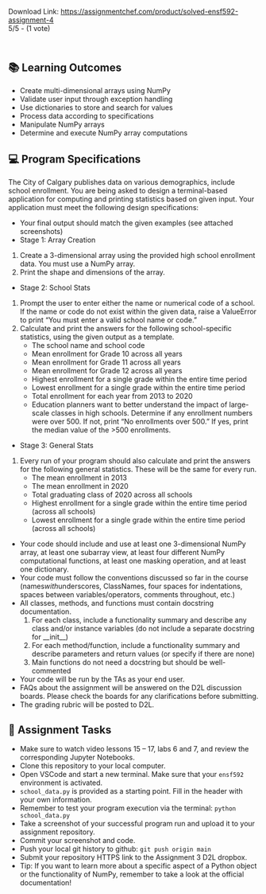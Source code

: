 Download Link: https://assignmentchef.com/product/solved-ensf592-assignment-4
<br>
5/5 - (1 vote)

<header></header>



 <main></main>



<h2 id="learningoutcomes">&#x1f4da; Learning Outcomes</h2>

<ul>

 <li>Create multi-dimensional arrays using NumPy</li>

 <li>Validate user input through exception handling</li>

 <li>Use dictionaries to store and search for values</li>

 <li>Process data according to specifications</li>

 <li>Manipulate NumPy arrays</li>

 <li>Determine and execute NumPy array computations</li>

</ul>

<h2 id="programspecifications">&#x1f4bb; Program Specifications</h2>

The City of Calgary publishes data on various demographics, include school enrollment. You are being asked to design a terminal-based application for computing and printing statistics based on given input. Your application must meet the following design specifications:

<ul>

 <li>Your final output should match the given examples (see attached screenshots)</li>

 <li>Stage 1: Array Creation</li>

</ul>

<ol>

 <li>Create a 3-dimensional array using the provided high school enrollment data. You must use a NumPy array.</li>

 <li>Print the shape and dimensions of the array.</li>

</ol>

<ul>

 <li>Stage 2: School Stats</li>

</ul>

<ol>

 <li>Prompt the user to enter either the name or numerical code of a school. If the name or code do not exist within the given data, raise a ValueError to print “You must enter a valid school name or code.”</li>

 <li>Calculate and print the answers for the following school-specific statistics, using the given output as a template.

  <ul>

   <li>The school name and school code</li>

   <li>Mean enrollment for Grade 10 across all years</li>

   <li>Mean enrollment for Grade 11 across all years</li>

   <li>Mean enrollment for Grade 12 across all years</li>

   <li>Highest enrollment for a single grade within the entire time period</li>

   <li>Lowest enrollment for a single grade within the entire time period</li>

   <li>Total enrollment for each year from 2013 to 2020</li>

   <li>Education planners want to better understand the impact of large-scale classes in high schools. Determine if any enrollment numbers were over 500. If not, print “No enrollments over 500.” If yes, print the median value of the &gt;500 enrollments.</li>

  </ul></li>

</ol>

<ul>

 <li>Stage 3: General Stats</li>

</ul>

<ol>

 <li>Every run of your program should also calculate and print the answers for the following general statistics. These will be the same for every run.

  <ul>

   <li>The mean enrollment in 2013</li>

   <li>The mean enrollment in 2020</li>

   <li>Total graduating class of 2020 across all schools</li>

   <li>Highest enrollment for a single grade within the entire time period (across all schools)</li>

   <li>Lowest enrollment for a single grade within the entire time period (across all schools)</li>

  </ul></li>

</ol>

<ul>

 <li>Your code should include and use at least one 3-dimensional NumPy array, at least one subarray view, at least four different NumPy computational functions, at least one masking operation, and at least one dictionary.</li>

 <li>Your code must follow the conventions discussed so far in the course (names<em>with</em>underscores, ClassNames, four spaces for indentations, spaces between variables/operators, comments throughout, etc.)</li>

 <li>All classes, methods, and functions must contain docstring documentation.

  <ol>

   <li>For each class, include a functionality summary and describe any class and/or instance variables (do not include a separate docstring for __init__)</li>

   <li>For each method/function, include a functionality summary and describe parameters and return values (or specify if there are none)</li>

   <li>Main functions do not need a docstring but should be well-commented</li>

  </ol></li>

 <li>Your code will be run by the TAs as your end user.</li>

 <li>FAQs about the assignment will be answered on the D2L discussion boards. Please check the boards for any clarifications before submitting.</li>

 <li>The grading rubric will be posted to D2L.</li>

</ul>

<h2 id="assignmenttasks">&#x1f4dd; Assignment Tasks</h2>

<ul>

 <li>Make sure to watch video lessons 15 – 17, labs 6 and 7, and review the corresponding Jupyter Notebooks.</li>

 <li>Clone this repository to your local computer.</li>

 <li>Open VSCode and start a new terminal. Make sure that your <code>ensf592</code> environment is activated.</li>

 <li><code>school_data.py</code> is provided as a starting point. Fill in the header with your own information.</li>

 <li>Remember to test your program execution via the terminal: <code>python school_data.py</code></li>

 <li>Take a screenshot of your successful program run and upload it to your assignment repository.</li>

 <li>Commit your screenshot and code.</li>

 <li>Push your local git history to github: <code>git push origin main</code></li>

 <li>Submit your repository HTTPS link to the Assignment 3 D2L dropbox.</li>

 <li>Tip: If you want to learn more about a specific aspect of a Python object or the functionality of NumPy, remember to take a look at the official documentation!</li>
